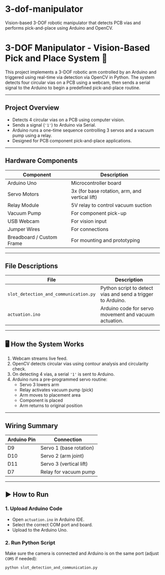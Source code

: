 # 3-dof-manipulator
Vision-based 3-DOF robotic manipulator that detects PCB vias and performs pick-and-place using Arduino and OpenCV.
# 3-DOF Manipulator - Vision-Based Pick and Place System 🎯

This project implements a 3-DOF robotic arm controlled by an Arduino and triggered using real-time via detection via OpenCV in Python. The system detects four circular vias on a PCB using a webcam, then sends a serial signal to the Arduino to begin a predefined pick-and-place routine.

---

##  Project Overview

- Detects 4 circular vias on a PCB using computer vision.
- Sends a signal (`'1'`) to Arduino via Serial.
- Arduino runs a one-time sequence controlling 3 servos and a vacuum pump using a relay.
- Designed for PCB component pick-and-place applications.

---

##  Hardware Components

| Component       | Description                              |
|----------------|------------------------------------------|
| Arduino Uno     | Microcontroller board                    |
| Servo Motors    | 3x (for base rotation, arm, and vertical lift) |
| Relay Module    | 5V relay to control vacuum suction        |
| Vacuum Pump     | For component pick-up                     |
| USB Webcam      | For vision input                          |
| Jumper Wires    | For connections                          |
| Breadboard / Custom Frame | For mounting and prototyping   |

---

##  File Descriptions

| File                             | Description |
|----------------------------------|-------------|
| `slot_detection_and_communication.py` | Python script to detect vias and send a trigger to Arduino. |
| `actuation.ino`                 | Arduino code for servo movement and vacuum actuation. |

---

## 🖥 How the System Works

1. Webcam streams live feed.
2. OpenCV detects circular vias using contour analysis and circularity check.
3. On detecting 4 vias, a serial `'1'` is sent to Arduino.
4. Arduino runs a pre-programmed servo routine:
   - Servo 3 lowers arm
   - Relay activates vacuum pump (pick)
   - Arm moves to placement area
   - Component is placed
   - Arm returns to original position

---



##  Wiring Summary

| Arduino Pin | Connection         |
|-------------|--------------------|
| D9          | Servo 1 (base rotation) |
| D10         | Servo 2 (arm joint) |
| D11         | Servo 3 (vertical lift) |
| D7          | Relay for vacuum pump |

---

## ▶ How to Run

### 1. Upload Arduino Code
- Open `actuation.ino` in Arduino IDE.
- Select the correct COM port and board.
- Upload to the Arduino Uno.

### 2. Run Python Script
Make sure the camera is connected and Arduino is on the same port (adjust `COM5` if needed):

```bash
python slot_detection_and_communication.py

